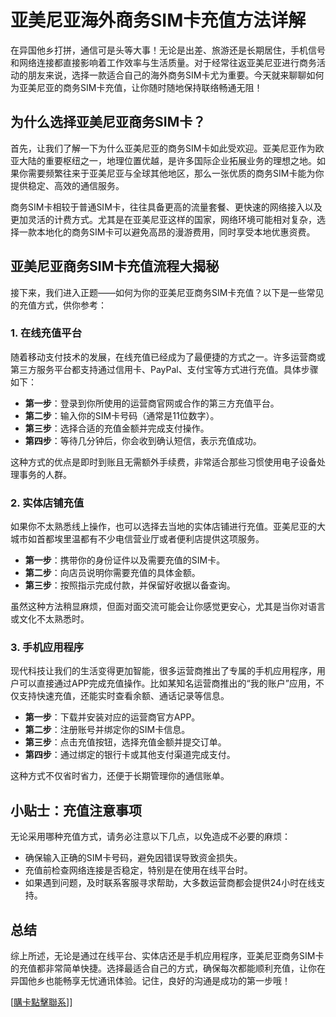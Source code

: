 # 亚美尼亚海外商务SIM卡充值方法详解

在异国他乡打拼，通信可是头等大事！无论是出差、旅游还是长期居住，手机信号和网络连接都直接影响着工作效率与生活质量。对于经常往返亚美尼亚进行商务活动的朋友来说，选择一款适合自己的海外商务SIM卡尤为重要。今天就来聊聊如何为亚美尼亚的商务SIM卡充值，让你随时随地保持联络畅通无阻！

## 为什么选择亚美尼亚商务SIM卡？

首先，让我们了解一下为什么亚美尼亚的商务SIM卡如此受欢迎。亚美尼亚作为欧亚大陆的重要枢纽之一，地理位置优越，是许多国际企业拓展业务的理想之地。如果你需要频繁往来于亚美尼亚与全球其他地区，那么一张优质的商务SIM卡能为你提供稳定、高效的通信服务。

商务SIM卡相较于普通SIM卡，往往具备更高的流量套餐、更快速的网络接入以及更加灵活的计费方式。尤其是在亚美尼亚这样的国家，网络环境可能相对复杂，选择一款本地化的商务SIM卡可以避免高昂的漫游费用，同时享受本地优惠资费。

## 亚美尼亚商务SIM卡充值流程大揭秘

接下来，我们进入正题——如何为你的亚美尼亚商务SIM卡充值？以下是一些常见的充值方式，供你参考：

### 1. 在线充值平台

随着移动支付技术的发展，在线充值已经成为了最便捷的方式之一。许多运营商或第三方服务平台都支持通过信用卡、PayPal、支付宝等方式进行充值。具体步骤如下：

- **第一步**：登录到你所使用的运营商官网或合作的第三方充值平台。
- **第二步**：输入你的SIM卡号码（通常是11位数字）。
- **第三步**：选择合适的充值金额并完成支付操作。
- **第四步**：等待几分钟后，你会收到确认短信，表示充值成功。

这种方式的优点是即时到账且无需额外手续费，非常适合那些习惯使用电子设备处理事务的人群。

### 2. 实体店铺充值

如果你不太熟悉线上操作，也可以选择去当地的实体店铺进行充值。亚美尼亚的大城市如首都埃里温都有不少电信营业厅或者便利店提供这项服务。

- **第一步**：携带你的身份证件以及需要充值的SIM卡。
- **第二步**：向店员说明你需要充值的具体金额。
- **第三步**：按照指示完成付款，并保留好收据以备查询。

虽然这种方法稍显麻烦，但面对面交流可能会让你感觉更安心，尤其是当你对语言或文化不太熟悉时。

### 3. 手机应用程序

现代科技让我们的生活变得更加智能，很多运营商推出了专属的手机应用程序，用户可以直接通过APP完成充值操作。比如某知名运营商推出的“我的账户”应用，不仅支持快速充值，还能实时查看余额、通话记录等信息。

- **第一步**：下载并安装对应的运营商官方APP。
- **第二步**：注册账号并绑定你的SIM卡信息。
- **第三步**：点击充值按钮，选择充值金额并提交订单。
- **第四步**：通过绑定的银行卡或其他支付渠道完成支付。

这种方式不仅省时省力，还便于长期管理你的通信账单。

## 小贴士：充值注意事项

无论采用哪种充值方式，请务必注意以下几点，以免造成不必要的麻烦：

- 确保输入正确的SIM卡号码，避免因错误导致资金损失。
- 充值前检查网络连接是否稳定，特别是在使用在线平台时。
- 如果遇到问题，及时联系客服寻求帮助，大多数运营商都会提供24小时在线支持。

## 总结

综上所述，无论是通过在线平台、实体店还是手机应用程序，亚美尼亚商务SIM卡的充值都非常简单快捷。选择最适合自己的方式，确保每次都能顺利充值，让你在异国他乡也能畅享无忧通讯体验。记住，良好的沟通是成功的第一步哦！

[[購卡點擊聯系](https://t.me/s/esim1088)]]